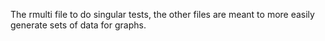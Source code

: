 The rmulti file to do singular tests, the other files are meant to more easily generate sets of data for graphs.
